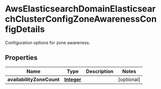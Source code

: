 

# AwsElasticsearchDomainElasticsearchClusterConfigZoneAwarenessConfigDetails

Configuration options for zone awareness.

## Properties

| Name | Type | Description | Notes |
|------------ | ------------- | ------------- | -------------|
|**availabilityZoneCount** | [**Integer**](Integer.md) |  |  [optional] |



